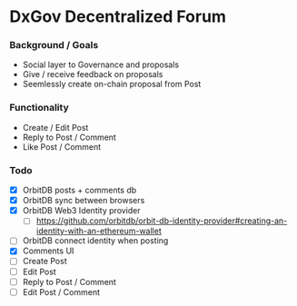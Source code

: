 # DxGov Decentralized Forum

### Background / Goals

- Social layer to Governance and proposals
- Give / receive feedback on proposals
- Seemlessly create on-chain proposal from Post

### Functionality

- Create / Edit Post
- Reply to Post / Comment
- Like Post / Comment

### Todo

- [x] OrbitDB posts + comments db
- [x] OrbitDB sync between browsers
- [x] OrbitDB Web3 Identity provider
  - [ ] https://github.com/orbitdb/orbit-db-identity-provider#creating-an-identity-with-an-ethereum-wallet
- [ ] OrbitDB connect identity when posting
- [x] Comments UI
- [ ] Create Post
- [ ] Edit Post
- [ ] Reply to Post / Comment
- [ ] Edit Post / Comment
